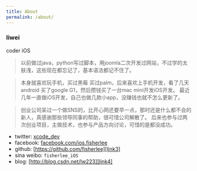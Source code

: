 ```yaml
---
title: About
permalink: /about/
---
```



### liwei
coder  iOS
> 以前做过java，python写过脚本，用joomla二次开发过网站，不过学的太肤浅，这些现在都忘记了，基本语法都记不住了。

> 本身就喜欢玩手机，买过黑莓 买过palm，后来喜欢上手机开发，看了几天android 买了google G1，然后攒钱买了一台mac mini开发iOS开发。
最近几年一直做iOS开发，自己也做几款小app，没赚钱也就不怎么更新了。

> 创业公司呆过一个做SNS的，比开心网还要早一点，那时还是什么都不会的新人，真感谢那些领导同事的帮助，很可惜公司解散了。
后来也参与过两次创业项目，主做技术，也参与产品方向讨论，可惜的是都没成功。

- twitter: [xcode_dev][link1]
- facebook: [facebook.com/ios.fisherlee][link2]
- github: [https://github.com/fisherlee][link3]
- sina weibo: `fisherlee_iOS`
- blog: [http://blog.csdn.net/lw223][link4]

[link1]: https://twitter.com/xcode_dev
[link2]: facebook.com/ios.fisherlee
[link3]: https://github.com/fisherlee
[link4]: http://blog.csdn.net/lw223
